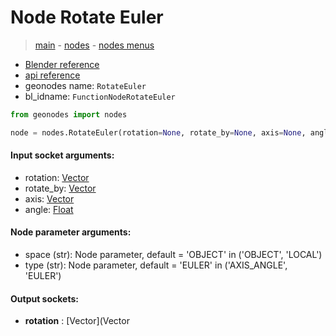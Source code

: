 # Node Rotate Euler

> [main](../structure.md) - [nodes](nodes.md) - [nodes menus](nodes_menus.md)

- [Blender reference](https://docs.blender.org/manual/en/latest/modeling/geometry_nodes/utilities/rotate_euler.html)
- [api reference](https://docs.blender.org/api/current/bpy.types.FunctionNodeRotateEuler.html)
- geonodes name: `RotateEuler`
- bl_idname: `FunctionNodeRotateEuler`

```python
from geonodes import nodes

node = nodes.RotateEuler(rotation=None, rotate_by=None, axis=None, angle=None, space='OBJECT', type='EULER')
```

#### Input socket arguments:

- rotation: [Vector](Vector.md)
- rotate_by: [Vector](Vector.md)
- axis: [Vector](Vector.md)
- angle: [Float](Float.md)

#### Node parameter arguments:

- space (str): Node parameter, default = 'OBJECT' in ('OBJECT', 'LOCAL')
- type (str): Node parameter, default = 'EULER' in ('AXIS_ANGLE', 'EULER')

#### Output sockets:

- **rotation** : [Vector](Vector

